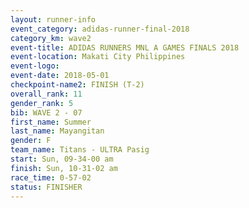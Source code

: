 ```yaml
---
layout: runner-info 
event_category: adidas-runner-final-2018 
category_km: wave2 
event-title: ADIDAS RUNNERS MNL A GAMES FINALS 2018  
event-location: Makati City Philippines 
event-logo: 
event-date: 2018-05-01 
checkpoint-name2: FINISH (T-2) 
overall_rank: 11
gender_rank: 5
bib: WAVE 2 - 07
first_name: Summer
last_name: Mayangitan
gender: F
team_name: Titans - ULTRA Pasig
start: Sun, 09-34-00 am
finish: Sun, 10-31-02 am
race_time: 0-57-02
status: FINISHER
---
```

